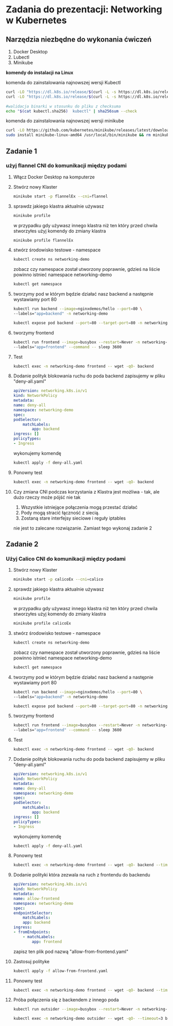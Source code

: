 # Zadania do prezentacji: Networking w Kubernetes 

## Narzędzia niezbędne do wykonania ćwiczeń 
1. Docker Desktop 
1. Lubectl 
1. Minikube 

**komendy do instalacji na Linux** 

komenda do zainstalowania najnowszej wersji Kubectl
```bash
curl -LO "https://dl.k8s.io/release/$(curl -L -s https://dl.k8s.io/release/stable.txt)/bin/linux/amd64/kubectl"
curl -LO "https://dl.k8s.io/release/$(curl -L -s https://dl.k8s.io/release/stable.txt)/bin/linux/amd64/kubectl.sha256"
   
#walidacja binarki w stosunku do pliku z checksuma 
echo "$(cat kubectl.sha256)  kubectl" | sha256sum --check

```

komenda do zainstalowania najnowszej wersji minikube
```bash
curl -LO https://github.com/kubernetes/minikube/releases/latest/download/minikube-linux-amd64
sudo install minikube-linux-amd64 /usr/local/bin/minikube && rm minikube-linux-amd64
```

## Zadanie 1 

### użyj flannel CNI do komunikacji między podami  

1. Włącz Docker Desktop na komputerze 
1. Stwórz nowy Klaster 
    ```bash
    minikube start -p flannelEx --cni=flannel
    ```
1. sprawdz jakiego klastra aktualnie używasz

    ```bash
    minikube profile
    ```

    w przypadku gdy używasz innego klastra niż ten który przed chwila stworzyłes użyj komendy do zmiany klastra

    ```bash
    minikube profile flannelEx
    ```
1. stwórz środowisko testowe - namespace 
    ```bash
    kubectl create ns networking-demo
    ```
    zobacz czy namespace został utworzony poprawnie, gdzieś na liście powinno istnieć namespace networking-demo
    ```bash
    kubectl get namespace
    ```
1. tworzymy pod w którym będzie działać nasz backend a następnie wystawiamy port 80
    ```bash
    kubectl run backend --image=nginxdemos/hello --port=80 \
    --labels="app=backend" -n networking-demo

    kubectl expose pod backend --port=80 --target-port=80 -n networking-demo
    ```

1. tworzymy frontend 
    ```bash
    kubectl run frontend --image=busybox --restart=Never -n networking-demo \
    --labels="app=frontend" --command -- sleep 3600

    ```
1. Test 

    ```bash
    kubectl exec -n networking-demo frontend -- wget -qO- backend
    ```
1. Dodanie polityk blokowania ruchu do poda backend
    zapisujemy w pliku "deny-all.yaml"
    ```yaml
    apiVersion: networking.k8s.io/v1
    kind: NetworkPolicy
    metadata:
    name: deny-all
    namespace: networking-demo
    spec:
    podSelector:
        matchLabels:
            app: backend
    ingress: []
    policyTypes:
    - Ingress
    ```
    wykonujemy komendę
    ```bash
    kubectl apply -f deny-all.yaml
    ```
1. Ponowny test 
    ```bash
    kubectl exec -n networking-demo frontend -- wget -qO- backend 
    ```
1. Czy zmiana CNI podczas korzystania z Klastra jest możliwa - tak, ale dużo rzeczy może pójść nie tak 
    1. Wszystkie istniejące połączenia mogą przestać działać 
    1. Pody mogą stracić łączność z siecią.
    1. Zostaną stare interfejsy sieciowe i reguły iptables

    nie jest to zalecane rozwiązanie. Zamiast tego wykonaj zadanie 2 

## Zadanie 2
### Użyj Calico CNI do komunikacji między podami 
1. Stwórz nowy Klaster 
    ```bash
    minikube start -p calicoEx --cni=calico
    ```
1. sprawdz jakiego klastra aktualnie używasz

    ```bash
    minikube profile
    ```

    w przypadku gdy używasz innego klastra niż ten który przed chwila stworzyłes użyj komendy do zmiany klastra

    ```bash
    minikube profile calicoEx
    ```
1. stwórz środowisko testowe - namespace 
    ```bash
    kubectl create ns networking-demo
    ```
    zobacz czy namespace został utworzony poprawnie, gdzieś na liście powinno istnieć namespace networking-demo
    ```bash
    kubectl get namespace
    ```
1. tworzymy pod w którym będzie działać nasz backend a następnie wystawiamy port 80
    ```bash
    kubectl run backend --image=nginxdemos/hello --port=80 \
    --labels="app=backend" -n networking-demo

    kubectl expose pod backend --port=80 --target-port=80 -n networking-demo
    ```

1. tworzymy frontend 
    ```bash
    kubectl run frontend --image=busybox --restart=Never -n networking-demo \
    --labels="app=frontend" --command -- sleep 3600

    ```
1. Test 

    ```bash
    kubectl exec -n networking-demo frontend -- wget -qO- backend
    ```
1. Dodanie polityk blokowania ruchu do poda backend
    zapisujemy w pliku "deny-all.yaml"
    ```yaml
    apiVersion: networking.k8s.io/v1
    kind: NetworkPolicy
    metadata:
    name: deny-all
    namespace: networking-demo
    spec:
    podSelector:
        matchLabels:
            app: backend
    ingress: []
    policyTypes:
    - Ingress
    ```
    wykonujemy komendę
    ```bash
    kubectl apply -f deny-all.yaml
    ```
1. Ponowny test 
    ```bash
    kubectl exec -n networking-demo frontend -- wget -qO- backend --timeout=3
    ```
1. Dodanie polityki która zezwala na ruch z frontendu do backendu

    ```yaml
    apiVersion: networking.k8s.io/v1
    kind: NetworkPolicy
    metadata:
    name: allow-frontend
    namespace: networking-demo
    spec:
    endpointSelector:
        matchLabels:
        app: backend
    ingress:
    - fromEndpoints:
        - matchLabels:
            app: frontend
    ```
    zapisz ten plik pod nazwą  "allow-from-frontend.yaml"
1. Zastosuj polityke 
    ```bash
    kubectl apply -f allow-from-frontend.yaml
    ```
1. Ponowny test 
    ```bash
    kubectl exec -n networking-demo frontend -- wget -qO- backend --timeout=3
    ```
1. Próba połączenia się z backendem z innego poda 
    ```bash
    kubectl run outsider --image=busybox --restart=Never -n networking-demo --command -- sleep 3600

    kubectl exec -n networking-demo outsider -- wget -qO- --timeout=3 backend
    ```